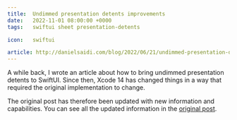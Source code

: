 ```yaml
---
title:  Undimmed presentation detents improvements
date:   2022-11-01 08:00:00 +0000
tags:   swiftui sheet presentation-detents

icon:   swiftui

article: http://danielsaidi.com/blog/2022/06/21/undimmed-presentation-detents-in-swiftui
---
```


A while back, I wrote an article about how to bring undimmed presentation detents to SwiftUI. Since then, Xcode 14 has changed things in a way that required the original implementation to change. 

The original post has therefore been updated with new information and capabilities. You can see all the updated information in the [original post]({{page.article}}).